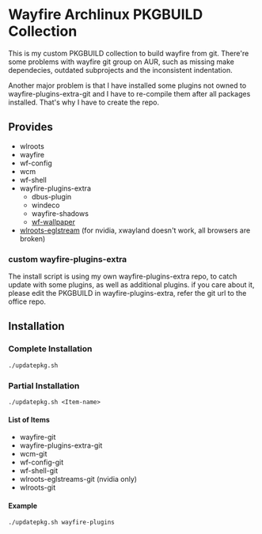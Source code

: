 Wayfire Archlinux PKGBUILD Collection
=====================
This is my custom PKGBUILD collection to build wayfire from git. There're some problems with wayfire git group on AUR, such as missing make dependecies, outdated subprojects and the inconsistent indentation. 

Another major problem is that I have installed some plugins not owned to wayfire-plugins-extra-git and I have to re-compile them after all packages installed. That's why I have to create the repo.

Provides
---------------------
* wlroots
* wayfire
* wf-config
* wcm
* wf-shell
* wayfire-plugins-extra
    * dbus-plugin
    * windeco
    * wayfire-shadows
    * [wf-wallpaper](https://github.com/DankBSD/wf-wallpaper)
* [wlroots-eglstream](https://github.com/danvd/wlroots-eglstreams) (for nvidia, xwayland doesn't work, all browsers are broken)

### custom wayfire-plugins-extra

The install script is using my own wayfire-plugins-extra repo, to catch update with some plugins, as well as additional plugins. if you care about it, please edit the PKGBUILD in wayfire-plugins-extra, refer the git url to the office repo.

Installation
---------------------

### Complete Installation

```bash
./updatepkg.sh
```

### Partial Installation

`./updatepkg.sh <Item-name>`

#### List of Items

* wayfire-git
* wayfire-plugins-extra-git
* wcm-git
* wf-config-git
* wf-shell-git
* wlroots-eglstreams-git (nvidia only)
* wlroots-git

#### Example

```bash
./updatepkg.sh wayfire-plugins
```
